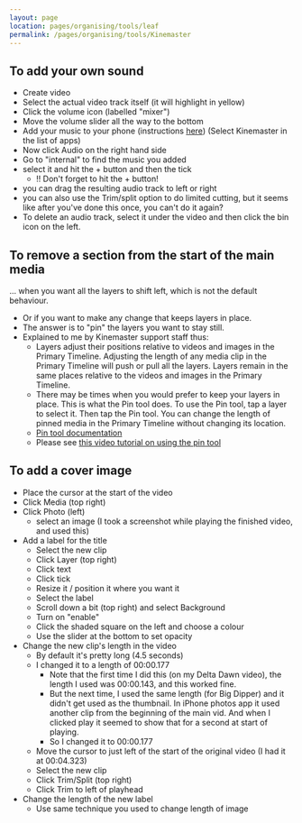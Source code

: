 ```yaml
---
layout: page
location: pages/organising/tools/leaf
permalink: /pages/organising/tools/Kinemaster
---
```


## To add your own sound

- Create video
- Select the actual video track itself (it will highlight in yellow)
- Click the volume icon (labelled "mixer") 
- Move the volume slider all the way to the bottom
- Add your music to your phone (instructions [here](/pages/organising/tools/iPhone#add-your-own-music-files-to-your-iphone-using-itunes)) (Select Kinemaster in the list of apps)
- Now click Audio on the right hand side
- Go to "internal" to find the music you added
- select it and hit the + button and then the tick
    - !! Don't forget to hit the + button!
- you can drag the resulting audio track to left or right
- you can also use the Trim/split option to do limited cutting, but it seems like after you've done this once, you can't do it again?
- To delete an audio track, select it under the video and then click the bin icon on the left.

## To remove a section from the start of the main media

... when you want all the layers to shift left, which is not the default behaviour.

- Or if you want to make any change that keeps layers in place.
- The answer is to "pin" the layers you want to stay still.
- Explained to me by Kinemaster support staff thus: 
    - Layers adjust their positions relative to videos and images in the Primary Timeline. Adjusting the length of any media clip in the Primary Timeline will push or pull all the layers. Layers remain in the same places relative to the videos and images in the Primary Timeline.
    - There may be times when you would prefer to keep your layers in place. This is what the Pin tool does. To use the Pin tool, tap a layer to select it. Then tap the Pin tool. You can change the length of pinned media in the Primary Timeline without changing its location.
    - [Pin tool documentation](https://community.kinemaster.com/2020/05/19/the-pin-tool/)
    - Please see [this video tutorial on using the pin tool](https://www.youtube.com/watch?v=eif5JH6HCF4&ab_channel=MasteringKinemaster)

## To add a cover image

- Place the cursor at the start of the video
- Click Media (top right)
- Click Photo (left)
    - select an image (I took a screenshot while playing the finished video, and used this)
- Add a label for the title
    - Select the new clip
    - Click Layer (top right)
    - Click text
    - Click tick
    - Resize it / position it where you want it
    - Select the label
    - Scroll down a bit (top right) and select Background
    - Turn on "enable"
    - Click the shaded square on the left and choose a colour
    - Use the slider at the bottom to set opacity
- Change the new clip's length in the video
    - By default it's pretty long (4.5 seconds)
    - I changed it to a length of 00:00.177
        - Note that the first time I did this (on my Delta Dawn video), the length I used was 00:00.143, and this worked fine. 
        - But the next time, I used the same length (for Big Dipper) and it didn't get used as the thumbnail. In iPhone photos app it used another clip from the beginning of the main vid. And when I clicked play it seemed to show that for a second at start of playing. 
        - So I changed it to 00:00.177
    - Move the cursor to just left of the start of the original video (I had it at 00:04.323)
    - Select the new clip
    - Click Trim/Split (top right)
    - Click Trim to left of playhead
- Change the length of the new label
    - Use same technique you used to change length of image